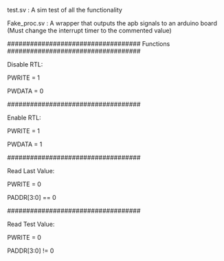 test.sv : A sim test of all the functionality

Fake_proc.sv : A wrapper that outputs the apb signals to an arduino board (Must change the interrupt timer to the commented value)

###################################
Functions
###################################

Disable RTL:

  PWRITE = 1
  
  PWDATA = 0
  
###################################

Enable RTL:

  PWRITE = 1
  
  PWDATA = 1
  
###################################
  
Read Last Value:

  PWRITE = 0
  
  PADDR[3:0] == 0
  
###################################
  
Read Test Value:

  PWRITE = 0
  
  PADDR[3:0] != 0
  

